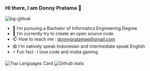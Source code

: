 ### Hi there, I am Donny Pratama 👋
![bg-github](https://user-images.githubusercontent.com/64658351/173403870-b693fa7d-4d56-4ce1-8f35-2cd491c235cf.png)

- 💼 I’m pursuing a Bachelor of Informatics Engineering Degree
- 🌱 I’m currently try to create an open source code
- 📫 How to reach me : donnypratamae@gmail.com
- 😄 I'm natively speak Indonesian and intermediate speak English
- ⚡ Fun fact : I love code and moba gaming

![Top Languages Card](https://github-readme-stats.vercel.app/api/top-langs/?username=donnypratamae&layout=compact) ![Github stats](https://github-readme-stats.vercel.app/api?username=donnypratamae&theme=tokyonight&show_icons=true&count_private=true)
